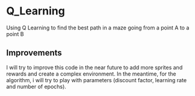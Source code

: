 # Q_Learning
Using Q Learning to find the best path in a maze going from a point A to a point B

## Improvements

I will try to improve this code in the near future to add more sprites and rewards and create a complex environment. In the meantime, for the algorithm, i will try to play with parameters (discount factor, learning rate and number of epochs).
